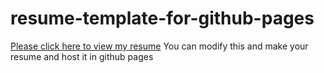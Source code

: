 # resume-template-for-github-pages
<a href="https://pramoddilipakumar.github.io/resume-template-for-github-pages/" target="_blank">Please click here to view my resume</a>
You can modify this and make your resume and host it in github pages
